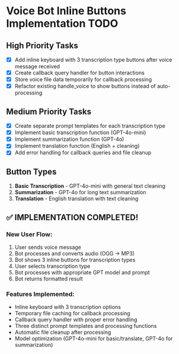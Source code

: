 # Voice Bot Inline Buttons Implementation TODO

## High Priority Tasks
- [x] Add inline keyboard with 3 transcription type buttons after voice message received
- [x] Create callback query handler for button interactions  
- [x] Store voice file data temporarily for callback processing
- [x] Refactor existing handle_voice to show buttons instead of auto-processing

## Medium Priority Tasks
- [x] Create separate prompt templates for each transcription type
- [x] Implement basic transcription function (GPT-4o-mini)
- [x] Implement summarization function (GPT-4o)
- [x] Implement translation function (English + cleaning)
- [x] Add error handling for callback queries and file cleanup

## Button Types
1. **Basic Transcription** - GPT-4o-mini with general text cleaning
2. **Summarization** - GPT-4o for long text summarization  
3. **Translation** - English translation with text cleaning

## ✅ IMPLEMENTATION COMPLETED!

### New User Flow:
1. User sends voice message
2. Bot processes and converts audio (OGG → MP3)
3. Bot shows 3 inline buttons for transcription types
4. User selects transcription type
5. Bot processes with appropriate GPT model and prompt
6. Bot returns formatted result

### Features Implemented:
- Inline keyboard with 3 transcription options
- Temporary file caching for callback processing
- Callback query handler with proper error handling
- Three distinct prompt templates and processing functions
- Automatic file cleanup after processing
- Model optimization (GPT-4o-mini for basic/translate, GPT-4o for summarization)